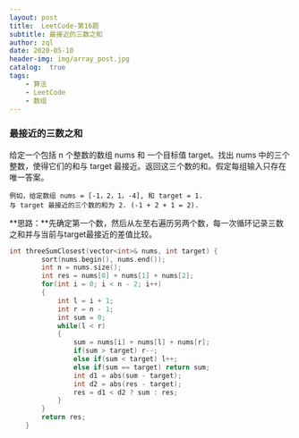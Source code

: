 ```yaml
---
layout: post
title:  LeetCode-第16题
subtitle: 最接近的三数之和
author: zql
date: 2020-05-10
header-img: img/array_post.jpg
catalog:  true
tags:
    - 算法
    - LeetCode
    - 数组
---
```

### 最接近的三数之和  
给定一个包括 n 个整数的数组 nums 和 一个目标值 target。找出 nums 中的三个整数，使得它们的和与 target 最接近。返回这三个数的和。假定每组输入只存在唯一答案。   
```
例如，给定数组 nums = [-1，2，1，-4], 和 target = 1.
与 target 最接近的三个数的和为 2. (-1 + 2 + 1 = 2).
```
**思路：**先确定第一个数，然后从左至右遍历另两个数，每一次循环记录三数之和并与当前与target最接近的差值比较。  
```c++
int threeSumClosest(vector<int>& nums, int target) {
        sort(nums.begin(), nums.end());
        int n = nums.size();
        int res = nums[0] + nums[1] + nums[2];
        for(int i = 0; i < n - 2; i++)
        {
            int l = i + 1;
            int r = n - 1;
            int sum = 0;
            while(l < r)
            {
                sum = nums[i] + nums[l] + nums[r];
                if(sum > target) r--;
                else if(sum < target) l++;
                else if(sum == target) return sum;
                int d1 = abs(sum - target);
                int d2 = abs(res - target);
                res = d1 < d2 ? sum : res;
            }
        }
        return res;
    }
```
